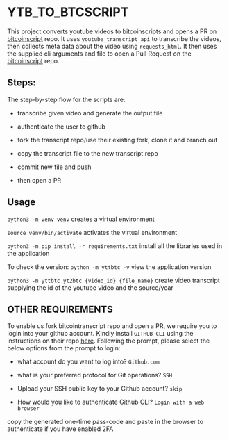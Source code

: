 # YTB_TO_BTCSCRIPT

This project converts youtube videos to bitcoinscripts and opens a PR on [bitcoinscript](https://github.com/bitcointranscripts/bitcointranscripts) repo. It uses `youtube_transcript_api` to transcribe the videos, then collects meta data about the video using `requests_html`. It then uses the supplied cli arguments and file to open a Pull Request on the [bitcoinscript](https://github.com/bitcointranscripts/bitcointranscripts) repo.

## Steps:

The step-by-step flow for the scripts are:

- transcribe given video and generate the output file

- authenticate the user to github

- fork the transcript repo/use their existing fork, clone it and branch out

- copy the transcript file to the new transcript repo

- commit new file and push  

- then open a PR 

##  Usage

`python3 -m venv venv` creates a virtual environment

`source venv/bin/activate` activates the virtual environment

`python3 -m pip install -r requirements.txt` install all the libraries used in the application

To check the version:
`python -m yttbtc -v` view the application version

`python3 -m yttbtc yt2btc {video_id} {file_name}` create video transcript supplying the id of the youtube video and the source/year

## OTHER REQUIREMENTS

To enable us fork bitcointranscript repo and open a PR, we require you to login into your github account. Kindly install `GITHUB CLI` using the instructions on their repo [here](https://github.com/cli/cli#installation). Following the prompt, please select the below options from the prompt to login:

-  what account do you want to log into? `Github.com`

-  what is your preferred protocol for Git operations? `SSH`

-  Upload your SSH public key to your Github account? `skip`

-  How would you like to authenticate Github CLI? `Login with a web browser`

copy the generated one-time pass-code and paste in the browser to authenticate if you have enabled 2FA